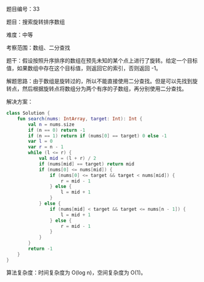 题目编号：33

题目：搜索旋转排序数组

难度：中等

考察范围：数组、二分查找

题干：假设按照升序排序的数组在预先未知的某个点上进行了旋转。给定一个目标值，如果数组中存在这个目标值，则返回它的索引，否则返回 -1。

解题思路：由于数组是旋转过的，所以不能直接使用二分查找。但是可以先找到旋转点，然后根据旋转点将数组分为两个有序的子数组，再分别使用二分查找。

解决方案：

```kotlin
class Solution {
    fun search(nums: IntArray, target: Int): Int {
        val n = nums.size
        if (n == 0) return -1
        if (n == 1) return if (nums[0] == target) 0 else -1
        var l = 0
        var r = n - 1
        while (l <= r) {
            val mid = (l + r) / 2
            if (nums[mid] == target) return mid
            if (nums[0] <= nums[mid]) {
                if (nums[0] <= target && target < nums[mid]) {
                    r = mid - 1
                } else {
                    l = mid + 1
                }
            } else {
                if (nums[mid] < target && target <= nums[n - 1]) {
                    l = mid + 1
                } else {
                    r = mid - 1
                }
            }
        }
        return -1
    }
}
```

算法复杂度：时间复杂度为 O(log n)，空间复杂度为 O(1)。